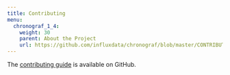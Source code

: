 ```yaml
---
title: Contributing
menu:
  chronograf_1_4:
    weight: 30
    parent: About the Project
    url: https://github.com/influxdata/chronograf/blob/master/CONTRIBUTING.md
---
```


The [contributing guide](https://github.com/influxdata/chronograf/blob/master/CONTRIBUTING.md) is available on GitHub.

